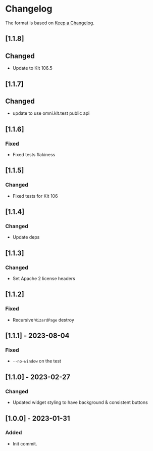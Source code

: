 # Changelog

The format is based on [Keep a Changelog](https://keepachangelog.com/en/1.0.0/).

## [1.1.8]
## Changed
- Update to Kit 106.5

## [1.1.7]
## Changed
- update to use omni.kit.test public api

## [1.1.6]
### Fixed
- Fixed tests flakiness

## [1.1.5]
### Changed
- Fixed tests for Kit 106

## [1.1.4]
### Changed
- Update deps

## [1.1.3]
### Changed
- Set Apache 2 license headers

## [1.1.2]
### Fixed
- Recursive `WizardPage` destroy

## [1.1.1] - 2023-08-04
### Fixed
- `--no-window` on the test

## [1.1.0] - 2023-02-27
### Changed
- Updated widget styling to have background & consistent buttons

## [1.0.0] - 2023-01-31
### Added
- Init commit.
